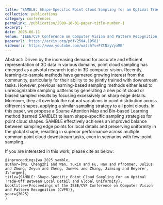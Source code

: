 ```yaml
---
title: "SAMBLE: Shape-Specific Point Cloud Sampling for an Optimal Trade-Off Between Local Detail and Global Uniformity"
collection: publications
category: conferences
permalink: /publication/2009-10-01-paper-title-number-1
excerpt: ''
date: 2025-06-11
venue: 'IEEE/CVF Conference on Computer Vision and Pattern Recognition (CVPR)'
paperurl: 'https://arxiv.org/pdf/2504.19581'
videourl: 'https://www.youtube.com/watch?v=FZtNayVyaRE'
---
```


Abstract: Driven by the increasing demand for accurate and efficient representation of 3D data in various domains, point cloud sampling has emerged as a pivotal research topic in 3D computer vision. Recently, learning-to-sample methods have garnered growing interest from the community, particularly for their ability to be jointly trained with downstream tasks. However, previous learning-based sampling methods either lead to unrecognizable sampling patterns by generating a new point cloud or biased sampled results by focusing excessively on sharp edge details. Moreover, they all overlook the natural variations in point distribution across different shapes, applying a similar sampling strategy to all point clouds. In this paper, we propose a Sparse Attention Map and Bin-based Learning method (termed SAMBLE) to learn shape-specific sampling strategies for point cloud shapes. SAMBLE effectively achieves an improved balance between sampling edge points for local details and preserving uniformity in the global shape, resulting in superior performance across multiple common point cloud downstream tasks, even in scenarios with few-point sampling.


If you are interested in this work, please cite as below:

```text
@inproceedings{wu_2025_samble,
author={Wu, Chengzhi and Wan, Yuxin and Fu, Hao and Pfrommer, Julius and Zhong, Zeyun and Zheng, Junwei and Zhang, Jiaming and Beyerer, J\"urgen},
title={SAMBLE: Shape-Specific Point Cloud Sampling for an Optimal Trade-Off Between Local Detail and Global Uniformity},
booktitle={Proceedings of the IEEE/CVF Conference on Computer Vision and Pattern Recognition (CVPR)},
year={2025}
}
```
